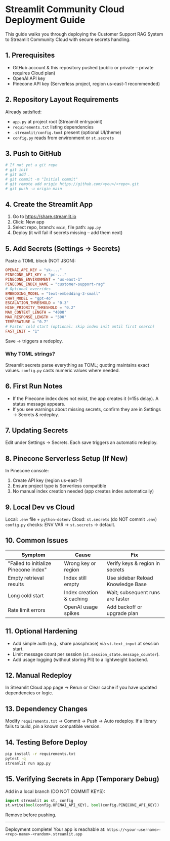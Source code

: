# Streamlit Community Cloud Deployment Guide

This guide walks you through deploying the Customer Support RAG System to Streamlit Community Cloud with secure secrets handling.

## 1. Prerequisites
- GitHub account & this repository pushed (public or private – private requires Cloud plan)
- OpenAI API key
- Pinecone API key (Serverless project, region us-east-1 recommended)

## 2. Repository Layout Requirements
Already satisfied:
- `app.py` at project root (Streamlit entrypoint)
- `requirements.txt` listing dependencies
- `.streamlit/config.toml` present (optional UI/theme)
- `config.py` reads from environment or `st.secrets`

## 3. Push to GitHub
```bash
# If not yet a git repo
# git init
# git add .
# git commit -m "Initial commit"
# git remote add origin https://github.com/<you>/<repo>.git
# git push -u origin main
```

## 4. Create the Streamlit App
1. Go to https://share.streamlit.io
2. Click: New app
3. Select repo, branch: `main`, file path: `app.py`
4. Deploy (it will fail if secrets missing – add them next)

## 5. Add Secrets (Settings → Secrets)
Paste a TOML block (NOT JSON):
```toml
OPENAI_API_KEY = "sk-..."
PINECONE_API_KEY = "pc-..."
PINECONE_ENVIRONMENT = "us-east-1"
PINECONE_INDEX_NAME = "customer-support-rag"
# Optional overrides
EMBEDDING_MODEL = "text-embedding-3-small"
CHAT_MODEL = "gpt-4o"
ESCALATION_THRESHOLD = "0.3"
HIGH_PRIORITY_THRESHOLD = "0.2"
MAX_CONTEXT_LENGTH = "4000"
MAX_RESPONSE_LENGTH = "500"
TEMPERATURE = "0.7"
# Faster cold start (optional: skip index init until first search)
FAST_INIT = "1"
```
Save → triggers a redeploy.

### Why TOML strings?
Streamlit secrets parse everything as TOML; quoting maintains exact values. `config.py` casts numeric values where needed.

## 6. First Run Notes
- If the Pinecone index does not exist, the app creates it (≈15s delay). A status message appears.
- If you see warnings about missing secrets, confirm they are in Settings → Secrets & redeploy.

## 7. Updating Secrets
Edit under Settings → Secrets. Each save triggers an automatic redeploy.

## 8. Pinecone Serverless Setup (If New)
In Pinecone console:
1. Create API key (region us-east-1)
2. Ensure project type is Serverless compatible
3. No manual index creation needed (app creates index automatically)

## 9. Local Dev vs Cloud
Local: `.env` file + `python-dotenv`
Cloud: `st.secrets` (do NOT commit `.env`)
`config.py` checks: ENV VAR → `st.secrets` → default.

## 10. Common Issues
| Symptom | Cause | Fix |
|---------|-------|-----|
| "Failed to initialize Pinecone index" | Wrong key or region | Verify keys & region in secrets |
| Empty retrieval results | Index still empty | Use sidebar Reload Knowledge Base |
| Long cold start | Index creation & caching | Wait; subsequent runs are faster |
| Rate limit errors | OpenAI usage spikes | Add backoff or upgrade plan |

## 11. Optional Hardening
- Add simple auth (e.g., share passphrase) via `st.text_input` at session start.
- Limit message count per session (`st.session_state.message_counter`).
- Add usage logging (without storing PII) to a lightweight backend.

## 12. Manual Redeploy
In Streamlit Cloud app page → Rerun or Clear cache if you have updated dependencies or logic.

## 13. Dependency Changes
Modify `requirements.txt` → Commit → Push → Auto redeploy. If a library fails to build, pin a known compatible version.

## 14. Testing Before Deploy
```bash
pip install -r requirements.txt
pytest -q
streamlit run app.py
```

## 15. Verifying Secrets in App (Temporary Debug)
Add in a local branch (DO NOT COMMIT KEYS):
```python
import streamlit as st, config
st.write(bool(config.OPENAI_API_KEY), bool(config.PINECONE_API_KEY))
```
Remove before pushing.

---
Deployment complete! Your app is reachable at:
`https://<your-username>-<repo-name>-<random>.streamlit.app`

